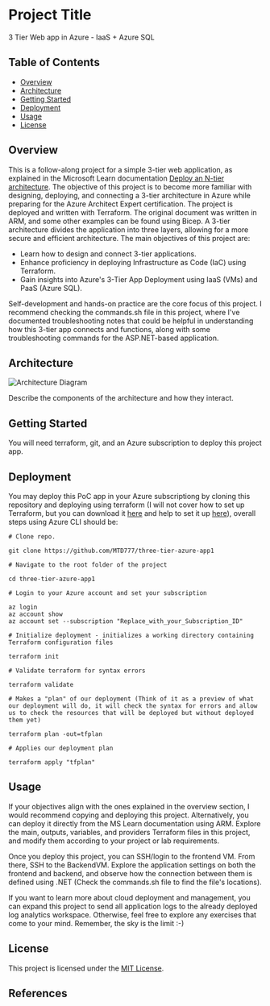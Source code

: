 # Project Title

3 Tier Web app in Azure - IaaS + Azure SQL

## Table of Contents

- [Overview](#overview)
- [Architecture](#architecture)
- [Getting Started](#getting-started)
- [Deployment](#deployment)
- [Usage](#usage)
- [License](#license)

## Overview

This is a follow-along project for a simple 3-tier web application, as explained in the Microsoft Learn documentation [Deploy an N-tier architecture][Deploy an N-tier architecture]. The objective of this project is to become more familiar with designing, deploying, and connecting a 3-tier architecture in Azure while preparing for the Azure Architect Expert certification. The project is deployed and written with Terraform. The original document was written in ARM, and some other examples can be found using Bicep. A 3-tier architecture divides the application into three layers, allowing for a more secure and efficient architecture. The main objectives of this project are:

- Learn how to design and connect 3-tier applications.
- Enhance proficiency in deploying Infrastructure as Code (IaC) using Terraform.
- Gain insights into Azure's 3-Tier App Deployment using IaaS (VMs) and PaaS (Azure SQL).

Self-development and hands-on practice are the core focus of this project. I recommend checking the commands.sh file in this project, where I've documented troubleshooting notes that could be helpful in understanding how this 3-tier app connects and functions, along with some troubleshooting commands for the ASP.NET-based application.

## Architecture

![Architecture Diagram](<IMAGE_URL>)

Describe the components of the architecture and how they interact.

## Getting Started

You will need terraform, git, and an Azure subscription to deploy this project app.

## Deployment

You may deploy this PoC app in your Azure subscriptiong by cloning this repository and deploying using terraform (I will not cover how to set up Terraform, but you can download it [here](<https://developer.hashicorp.com/terraform/downloads>) and help to set it up [here](<https://learn.microsoft.com/en-us/azure/developer/terraform/get-started-cloud-shell-bash?tabs=bash>)), overall steps using Azure CLI should be:

```
# Clone repo. 

git clone https://github.com/MTD777/three-tier-azure-app1

# Navigate to the root folder of the project

cd three-tier-azure-app1

# Login to your Azure account and set your subscription

az login
az account show
az account set --subscription "Replace_with_your_Subscription_ID"

# Initialize deployment - initializes a working directory containing Terraform configuration files

terraform init

# Validate terraform for syntax errors

terraform validate

# Makes a "plan" of our deployment (Think of it as a preview of what our deployment will do, it will check the syntax for errors and allow us to check the resources that will be deployed but without deployed them yet)

terraform plan -out=tfplan

# Applies our deployment plan

terraform apply "tfplan"

```

## Usage

If your objectives align with the ones explained in the overview section, I would recommend copying and deploying this project. Alternatively, you can deploy it directly from the MS Learn documentation using ARM. Explore the main, outputs, variables, and providers Terraform files in this project, and modify them according to your project or lab requirements.

Once you deploy this project, you can SSH/login to the frontend VM. From there, SSH to the BackendVM. Explore the application settings on both the frontend and backend, and observe how the connection between them is defined using .NET (Check the commands.sh file to find the file's locations).

If you want to learn more about cloud deployment and management, you can expand this project to send all application logs to the already deployed log analytics workspace. Otherwise, feel free to explore any exercises that come to your mind. Remember, the sky is the limit :-)

## License

This project is licensed under the [MIT License](LICENSE).

## References

[Deploy an N-tier architecture]: https://learn.microsoft.com/en-us/training/modules/n-tier-architecture/3-deploy-n-tier-architecture
